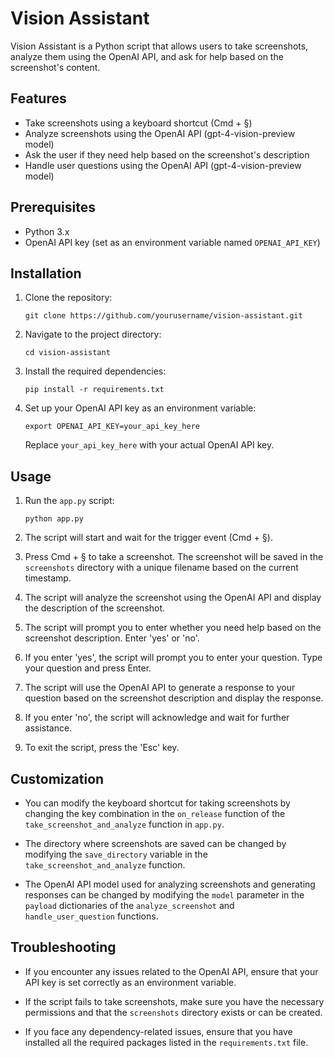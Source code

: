 # Vision Assistant

Vision Assistant is a Python script that allows users to take screenshots, analyze them using the OpenAI API, and ask for help based on the screenshot's content.

## Features

- Take screenshots using a keyboard shortcut (Cmd + §)
- Analyze screenshots using the OpenAI API (gpt-4-vision-preview model)
- Ask the user if they need help based on the screenshot's description
- Handle user questions using the OpenAI API (gpt-4-vision-preview model)

## Prerequisites

- Python 3.x
- OpenAI API key (set as an environment variable named `OPENAI_API_KEY`)

## Installation

1. Clone the repository:

   ```
   git clone https://github.com/yourusername/vision-assistant.git
   ```

2. Navigate to the project directory:

   ```
   cd vision-assistant
   ```

3. Install the required dependencies:

   ```
   pip install -r requirements.txt
   ```

4. Set up your OpenAI API key as an environment variable:
   ```
   export OPENAI_API_KEY=your_api_key_here
   ```
   Replace `your_api_key_here` with your actual OpenAI API key.

## Usage

1. Run the `app.py` script:

   ```
   python app.py
   ```

2. The script will start and wait for the trigger event (Cmd + §).

3. Press Cmd + § to take a screenshot. The screenshot will be saved in the `screenshots` directory with a unique filename based on the current timestamp.

4. The script will analyze the screenshot using the OpenAI API and display the description of the screenshot.

5. The script will prompt you to enter whether you need help based on the screenshot description. Enter 'yes' or 'no'.

6. If you enter 'yes', the script will prompt you to enter your question. Type your question and press Enter.

7. The script will use the OpenAI API to generate a response to your question based on the screenshot description and display the response.

8. If you enter 'no', the script will acknowledge and wait for further assistance.

9. To exit the script, press the 'Esc' key.

## Customization

- You can modify the keyboard shortcut for taking screenshots by changing the key combination in the `on_release` function of the `take_screenshot_and_analyze` function in `app.py`.

- The directory where screenshots are saved can be changed by modifying the `save_directory` variable in the `take_screenshot_and_analyze` function.

- The OpenAI API model used for analyzing screenshots and generating responses can be changed by modifying the `model` parameter in the `payload` dictionaries of the `analyze_screenshot` and `handle_user_question` functions.

## Troubleshooting

- If you encounter any issues related to the OpenAI API, ensure that your API key is set correctly as an environment variable.

- If the script fails to take screenshots, make sure you have the necessary permissions and that the `screenshots` directory exists or can be created.

- If you face any dependency-related issues, ensure that you have installed all the required packages listed in the `requirements.txt` file.

